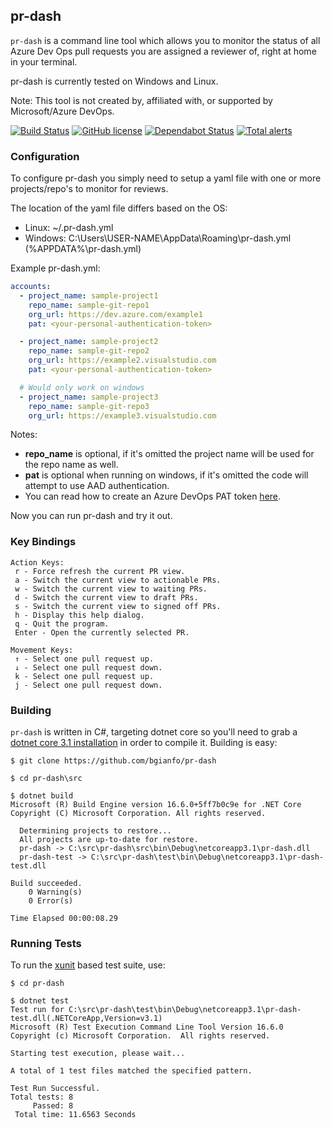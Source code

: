pr-dash
-------

`pr-dash` is a command line tool which allows you to monitor the status
of all Azure Dev Ops pull requests you are assigned a reviewer of, right
at home in your terminal.

pr-dash is currently tested on Windows and Linux.

Note: This tool is not created by, affiliated with, or supported by Microsoft/Azure DevOps.

[![Build Status](https://travis-ci.org/bgianfo/pr-dash.svg?branch=master)](https://travis-ci.org/bgianfo/pr-dash)
[![GitHub license](https://img.shields.io/github/license/bgianfo/pr-dash.svg)]()
[![Dependabot Status](https://api.dependabot.com/badges/status?host=github&repo=bgianfo/pr-dash)](https://dependabot.com)
[![Total alerts](https://img.shields.io/lgtm/alerts/g/bgianfo/pr-dash.svg?logo=lgtm&logoWidth=18)](https://lgtm.com/projects/g/bgianfo/pr-dash/alerts/)


### Configuration

To configure pr-dash you simply need to setup a yaml file with one or more
projects/repo's to monitor for reviews.

The location of the yaml file differs based on the OS:
- Linux: ~/.pr-dash.yml
- Windows: C:\Users\USER-NAME\AppData\Roaming\pr-dash.yml (%APPDATA%\pr-dash.yml)

Example pr-dash.yml:

```yaml
accounts:
  - project_name: sample-project1
    repo_name: sample-git-repo1
    org_url: https://dev.azure.com/example1
    pat: <your-personal-authentication-token>

  - project_name: sample-project2
    repo_name: sample-git-repo2
    org_url: https://example2.visualstudio.com
    pat: <your-personal-authentication-token>

  # Would only work on windows
  - project_name: sample-project3
    repo_name: sample-git-repo3
    org_url: https://example3.visualstudio.com

```

Notes:
- **repo_name** is optional, if it's omitted the project name will be used for the repo name as well.
- **pat** is optional when running on windows, if it's omitted the code will attempt to use AAD authentication.
- You can read how to create an Azure DevOps PAT token [here](https://docs.microsoft.com/en-us/azure/devops/organizations/accounts/use-personal-access-tokens-to-authenticate?view=azure-devops).

Now you can run pr-dash and try it out.

### Key Bindings

    Action Keys:
     r - Force refresh the current PR view.
     a - Switch the current view to actionable PRs.
     w - Switch the current view to waiting PRs.
     d - Switch the current view to draft PRs.
     s - Switch the current view to signed off PRs.
     h - Display this help dialog.
     q - Quit the program.
     Enter - Open the currently selected PR.

    Movement Keys:
     ↑ - Select one pull request up.
     ↓ - Select one pull request down.
     k - Select one pull request up.
     j - Select one pull request down.

### Building

`pr-dash` is written in C#, targeting dotnet core so you'll need to grab a
[dotnet core 3.1 installation](https://dotnet.microsoft.com/download/dotnet-core/3.1) in order to compile it.
Building is easy:

```
$ git clone https://github.com/bgianfo/pr-dash

$ cd pr-dash\src

$ dotnet build
Microsoft (R) Build Engine version 16.6.0+5ff7b0c9e for .NET Core
Copyright (C) Microsoft Corporation. All rights reserved.

  Determining projects to restore...
  All projects are up-to-date for restore.
  pr-dash -> C:\src\pr-dash\src\bin\Debug\netcoreapp3.1\pr-dash.dll
  pr-dash-test -> C:\src\pr-dash\test\bin\Debug\netcoreapp3.1\pr-dash-test.dll

Build succeeded.
    0 Warning(s)
    0 Error(s)

Time Elapsed 00:00:08.29
```

### Running Tests

To run the [xunit](https://xunit.net/) based test suite, use:

```
$ cd pr-dash

$ dotnet test
Test run for C:\src\pr-dash\test\bin\Debug\netcoreapp3.1\pr-dash-test.dll(.NETCoreApp,Version=v3.1)
Microsoft (R) Test Execution Command Line Tool Version 16.6.0
Copyright (c) Microsoft Corporation.  All rights reserved.

Starting test execution, please wait...

A total of 1 test files matched the specified pattern.

Test Run Successful.
Total tests: 8
     Passed: 8
 Total time: 11.6563 Seconds

```

